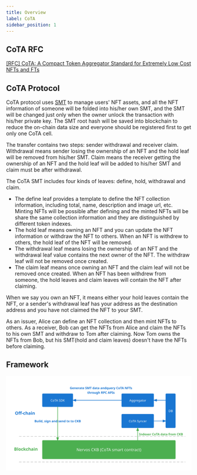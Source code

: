```yaml
---
title: Overview
label: CoTA
sidebar_position: 1
---
```


## CoTA RFC

[[RFC] CoTA: A Compact Token Aggregator Standard for Extremely Low Cost NFTs and FTs](https://talk.nervos.org/t/rfc-cota-a-compact-token-aggregator-standard-for-extremely-low-cost-nfts-and-fts/6338)

## CoTA Protocol

CoTA protocol uses [SMT](https://github.com/nervosnetwork/sparse-merkle-tree) to manage users' NFT assets, and all the NFT information of someone will be folded into his/her own SMT, and the SMT will be changed just only when the owner unlock the transaction with his/her private key. The SMT root hash will be saved into blockchain to reduce the on-chain data size and everyone should be registered first to get only one CoTA cell.

The transfer contains two steps: sender withdrawal and receiver claim. Withdrawal means sender losing the ownership of an NFT and the hold leaf will be removed from his/her SMT. Claim means the receiver getting the ownership of an NFT and the hold leaf will be added to his/her SMT and claim must be after withdrawal.

The CoTA SMT includes four kinds of leaves: define, hold, withdrawal and claim.

- The define leaf provides a template to define the NFT collection information, including total, name, description and image url, etc. Minting NFTs will be possible after defining and the minted NFTs will be share the same collection information and they are distinguished by different token indexes.
- The hold leaf means owning an NFT and you can update the NFT information or withdraw the NFT to others. When an NFT is withdrew to others, the hold leaf of the NFT will be removed.
- The withdrawal leaf means losing the ownership of an NFT and the withdrawal leaf value contains the next owner of the NFT. The withdraw leaf will not be removed once created.
- The claim leaf means once owning an NFT and the claim leaf will not be removed once created. When an NFT has been withdrew from someone, the hold leaves and claim leaves will contain the NFT after claiming.

When we say you own an NFT, it means either your hold leaves contain the NFT, or a sender's withdrawal leaf has your address as the destination address and you have not claimed the NFT to your SMT.

As an issuer, Alice can define an NFT collection and then mint NFTs to others. As a receiver, Bob can get the NFTs from Alice and claim the NFTs to his own SMT and withdraw to Tom after claiming. Now Tom owns the NFTs from Bob, but his SMT(hold and claim leaves) doesn't have the NFTs before claiming.

## Framework

![framework](./images/framework.svg)
